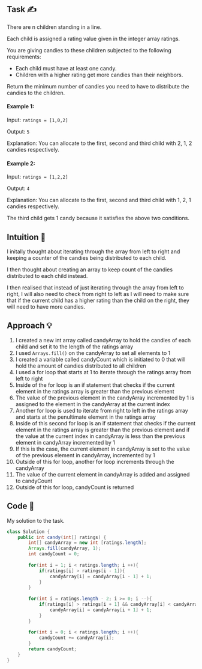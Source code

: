 ## Task ✍
There are n children standing in a line. 

Each child is assigned a rating value given in the integer array ratings.

You are giving candies to these children subjected to the following requirements:

* Each child must have at least one candy.
* Children with a higher rating get more candies than their neighbors.
  
Return the minimum number of candies you need to have to distribute the candies to the children.

#### Example 1:
Input: ```ratings = [1,0,2]```

Output: ```5```

Explanation: You can allocate to the first, second and third child with 2, 1, 2 candies respectively.

#### Example 2:
Input: ```ratings = [1,2,2]```

Output: ```4```

Explanation: You can allocate to the first, second and third child with 1, 2, 1 candies respectively.

The third child gets 1 candy because it satisfies the above two conditions.

## Intuition 💬
<!-- Describe your first thoughts on how to solve this problem. -->
I initally thought about iterating through the array from left to right and keeping a counter of the candies being distributed to each child. 

I then thought about creating an array to keep count of the candies distributed to each child instead. 

I then realised that instead of just iterating through the array from left to right, I will also need to check from right to left as I will need to make sure that if the current child has a higher rating than the child on the right, they will need to have more candies. 

## Approach 💡
<!-- Describe your approach to solving the problem. -->
1. I created a new int array called candyArray to hold the candies of each child and set it to the length of the ratings array
2. I used ```Arrays.fill()``` on the candyArray to set all elements to 1
3. I created a variable called candyCount which is initiated to 0 that will hold the amount of candies distributed to all children
4. I used a for loop that starts at 1 to iterate through the ratings array from left to right
5. Inside of the for loop is an if statement that checks if the current element in the ratings array is greater than the previous element
6. The value of the previous element in the candyArray incremented by 1 is assigned to the element in the candyArray at the current index
7. Another for loop is used to iterate from right to left in the ratings array and starts at the penultimate element in the ratings array
8. Inside of this second for loop is an if statement that checks if the current element in the ratings array is greater than the previous element and if the value at the current index in candyArray is less than the previous element in candyArray incremented by 1
9. If this is the case, the current element in candyArray is set to the value of the previous element in candyArray, incremented by 1
10. Outside of this for loop, another for loop increments through the candyArray
11. The value of the current element in candyArray is added and assigned to candyCount
12. Outside of this for loop, candyCount is returned

## Code 📝
My solution to the task.
```java
class Solution {
    public int candy(int[] ratings) {
        int[] candyArray = new int [ratings.length];
        Arrays.fill(candyArray, 1);
        int candyCount = 0; 
        
        for(int i = 1; i < ratings.length; i ++){
            if(ratings[i] > ratings[i - 1]){
                candyArray[i] = candyArray[i - 1] + 1;
            }
        }
        
        for(int i = ratings.length - 2; i >= 0; i --){
            if(ratings[i] > ratings[i + 1] && candyArray[i] < candyArray[i + 1] + 1){
                candyArray[i] = candyArray[i + 1] + 1;
            }
        }
        
        for(int i = 0; i < ratings.length; i ++){
            candyCount += candyArray[i];
        }
        return candyCount;
    }
}
```
